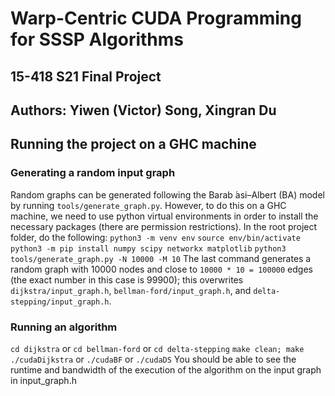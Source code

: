 # Warp-Centric CUDA Programming for SSSP Algorithms

## 15-418 S21 Final Project

## Authors: Yiwen (Victor) Song, Xingran Du



## Running the project on a GHC machine

### Generating a random input graph 

Random graphs can be generated following the Barab ́asi–Albert (BA) model by running `tools/generate_graph.py`. However, to do this on a GHC machine, we need to use python virtual environments in order to install the necessary packages (there are permission restrictions). In the root project folder, do the following:
`python3 -m venv env`
`source env/bin/activate`
`python3 -m pip install numpy scipy networkx matplotlib`
`python3 tools/generate_graph.py -N 10000 -M 10`
The last command generates a random graph with 10000 nodes and close to `10000 * 10 = 100000` edges (the exact number in this case is 99900); this overwrites `dijkstra/input_graph.h`,  `bellman-ford/input_graph.h`, and  `delta-stepping/input_graph.h`.

### Running an algorithm

`cd dijkstra` or `cd bellman-ford` or `cd delta-stepping` 
`make clean; make`
`./cudaDijkstra` or `./cudaBF` or `./cudaDS`
You should be able to see the runtime and bandwidth of the execution of the algorithm on the input graph in input_graph.h

